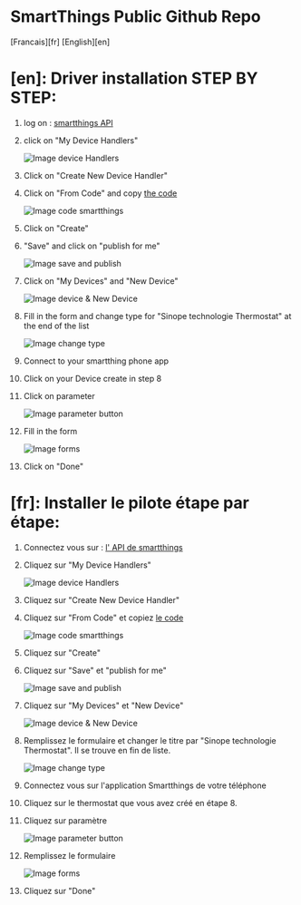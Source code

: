 # SmartThings Public Github Repo

[Francais][fr]
[English][en]


[en]: Driver installation STEP BY STEP:
========================================

1. log on : [smartthings API](https://graph.api.smartthings.com/ide/devices)

2. click on "My Device Handlers"

	![Image device Handlers](https://github.com/sinopetechnologies/pictures_readme/blob/master/deviceHandler.PNG)

3. Click on "Create New Device Handler"

4. Click on "From Code" and copy [the code](https://github.com/sinopetechnologies/smartThings/blob/master/driver_device_thermostat.groovy)

	![Image code smartthings](https://github.com/sinopetechnologies/pictures_readme/blob/master/copy_code.PNG)

5. Click on "Create"

6. "Save" and click on "publish for me" 

	![Image save and publish](https://github.com/sinopetechnologies/pictures_readme/blob/master/save%26publish.PNG)

7. Click on "My Devices" and "New Device"

	![Image device & New Device](https://github.com/sinopetechnologies/pictures_readme/blob/master/new_device.PNG)

8. Fill in the form  and change type for "Sinope technologie Thermostat" at the end of the list

	![Image change type](https://github.com/sinopetechnologies/pictures_readme/blob/master/type.PNG)

9. Connect to your smartthing phone app

10. Click on your Device create in step 8 

11. Click on parameter

	![Image parameter button](https://github.com/sinopetechnologies/pictures_readme/blob/master/apps_sinope.png)

12. Fill in the form

	![Image forms](https://github.com/sinopetechnologies/pictures_readme/blob/master/forms.png)

13. Click on "Done"


[fr]: Installer le pilote étape par étape:
==========================================

1. Connectez vous sur : [l' API de smartthings ](https://graph.api.smartthings.com/ide/devices)

2. Cliquez sur "My Device Handlers"

	![Image device Handlers](https://github.com/sinopetechnologies/pictures_readme/blob/master/deviceHandler.PNG)

3. Cliquez sur "Create New Device Handler"

4. Cliquez sur "From Code" et copiez [le code](https://github.com/sinopetechnologies/smartThings/blob/master/driver_device_thermostat.groovy)

	![Image code smartthings](https://github.com/sinopetechnologies/pictures_readme/blob/master/copy_code.PNG)

5. Cliquez sur "Create"

6. Cliquez sur "Save" et "publish for me" 

	![Image save and publish](https://github.com/sinopetechnologies/pictures_readme/blob/master/save%26publish.PNG)

7. Cliquez sur "My Devices" et "New Device"

	![Image device & New Device](https://github.com/sinopetechnologies/pictures_readme/blob/master/new_device.PNG)

8. Remplissez le formulaire et changer le titre par "Sinope technologie Thermostat". Il se trouve en fin de liste.

	![Image change type](https://github.com/sinopetechnologies/pictures_readme/blob/master/type.PNG)

9. Connectez vous sur l'application Smartthings de votre téléphone

10. Cliquez sur le thermostat que vous avez créé en étape 8.

11. Cliquez sur paramètre

	![Image parameter button](https://github.com/sinopetechnologies/pictures_readme/blob/master/apps_sinope.png)

12. Remplissez le formulaire

	![Image forms](https://github.com/sinopetechnologies/pictures_readme/blob/master/forms.png)

13. Cliquez sur "Done"

